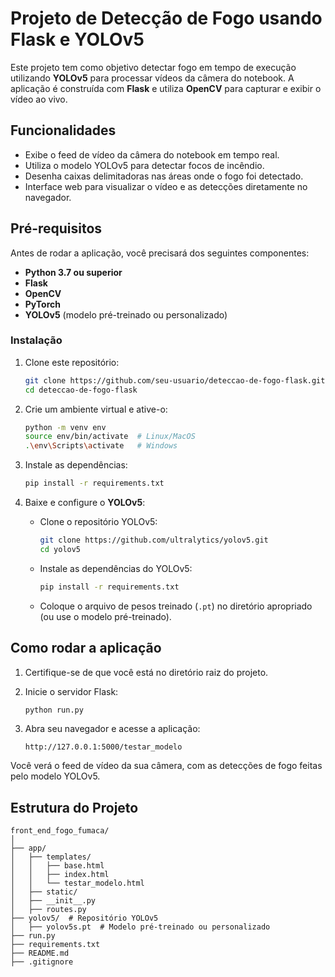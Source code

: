 # Projeto de Detecção de Fogo usando Flask e YOLOv5

Este projeto tem como objetivo detectar fogo em tempo de execução utilizando **YOLOv5** para processar vídeos da câmera do notebook. A aplicação é construída com **Flask** e utiliza **OpenCV** para capturar e exibir o vídeo ao vivo.

## Funcionalidades

- Exibe o feed de vídeo da câmera do notebook em tempo real.
- Utiliza o modelo YOLOv5 para detectar focos de incêndio.
- Desenha caixas delimitadoras nas áreas onde o fogo foi detectado.
- Interface web para visualizar o vídeo e as detecções diretamente no navegador.

## Pré-requisitos

Antes de rodar a aplicação, você precisará dos seguintes componentes:

- **Python 3.7 ou superior**
- **Flask**
- **OpenCV**
- **PyTorch**
- **YOLOv5** (modelo pré-treinado ou personalizado)

### Instalação

1. Clone este repositório:

    ```bash
    git clone https://github.com/seu-usuario/deteccao-de-fogo-flask.git
    cd deteccao-de-fogo-flask
    ```

2. Crie um ambiente virtual e ative-o:

    ```bash
    python -m venv env
    source env/bin/activate  # Linux/MacOS
    .\env\Scripts\activate   # Windows
    ```

3. Instale as dependências:

    ```bash
    pip install -r requirements.txt
    ```

4. Baixe e configure o **YOLOv5**:

    - Clone o repositório YOLOv5:

      ```bash
      git clone https://github.com/ultralytics/yolov5.git
      cd yolov5
      ```

    - Instale as dependências do YOLOv5:

      ```bash
      pip install -r requirements.txt
      ```

    - Coloque o arquivo de pesos treinado (`.pt`) no diretório apropriado (ou use o modelo pré-treinado).

## Como rodar a aplicação

1. Certifique-se de que você está no diretório raiz do projeto.
2. Inicie o servidor Flask:

    ```bash
    python run.py
    ```

3. Abra seu navegador e acesse a aplicação:

    ```
    http://127.0.0.1:5000/testar_modelo
    ```

Você verá o feed de vídeo da sua câmera, com as detecções de fogo feitas pelo modelo YOLOv5.

## Estrutura do Projeto

```plaintext
front_end_fogo_fumaca/
│
├── app/
│   ├── templates/
│   │   ├── base.html
│   │   ├── index.html
│   │   └── testar_modelo.html
│   ├── static/
│   ├── __init__.py
│   ├── routes.py
├── yolov5/  # Repositório YOLOv5
│   ├── yolov5s.pt  # Modelo pré-treinado ou personalizado
├── run.py
├── requirements.txt
├── README.md
├── .gitignore
